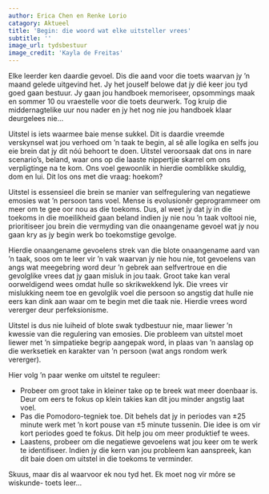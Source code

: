 ```yaml
---
author: Erica Chen en Renke Lorio
catagory: Aktueel
title: 'Begin: die woord wat elke uitsteller vrees'
subtitle: ''
image_url: tydsbestuur
image_credit: 'Kayla de Freitas'
---
```


Elke leerder ken daardie gevoel. Dis die aand voor die toets waarvan jy ’n maand gelede uitgevind het. Jy het jouself belowe dat jy dié keer jou tyd goed gaan bestuur. Jy gaan jou handboek memoriseer, opsommings maak en sommer 10 ou vraestelle voor die toets deurwerk. Tog kruip die middernagtelike uur nou nader en jy het nog nie jou handboek klaar deurgelees nie...

Uitstel is iets waarmee baie mense sukkel. Dit is daardie vreemde verskynsel wat jou verhoed om ’n taak te begin, al sê alle logika en selfs jou eie brein dat jy dit nóú behoort te doen. Uitstel veroorsaak dat ons in nare scenario’s, beland, waar ons op die laaste nippertjie skarrel om ons verpligtinge na te kom. Ons voel gewoonlik in hierdie oomblikke skuldig, dom en lui. Dit los ons met die vraag: hoekom?

Uitstel is essensieel die brein se manier van selfregulering van negatiewe emosies wat ’n persoon tans voel. Mense is evolusionêr geprogrammeer om meer om te gee oor nou as die toekoms. Dus, al weet jy dat jy in die toekoms in die moeilikheid gaan beland indien jy nie nou ’n taak voltooi nie, prioritiseer jou brein die vermyding van die onaangename gevoel wat jy nou gaan kry as jy begin werk bo toekomstige gevolge.

Hierdie onaangename gevoelens strek van die blote onaangename aard van ’n taak, soos om te leer vir ’n vak waarvan jy nie hou nie, tot gevoelens van angs wat meegebring word deur ’n gebrek aan selfvertroue en die gevolglike vrees dat jy gaan misluk in jou taak. Groot take kan veral oorweldigend wees omdat hulle so skrikwekkend lyk. Die vrees vir mislukking neem toe en gevolglik voel die persoon so angstig dat hulle nie eers kan dink aan waar om te begin met die taak nie. Hierdie vrees word vererger deur perfeksionisme.

Uitstel is dus nie luiheid of blote swak tydbestuur nie, maar liewer ’n kwessie van die regulering van emosies. Die probleem van uitstel moet liewer met ’n simpatieke begrip aangepak word, in plaas van ’n aanslag op die werksetiek en karakter van ’n persoon (wat angs rondom werk vererger).

Hier volg ’n paar wenke om uitstel te reguleer:

- Probeer om groot take in kleiner take op te breek wat meer doenbaar is. Deur om eers te fokus op klein takies kan dit jou minder angstig laat voel.
- Pas die Pomodoro-tegniek toe. Dit behels dat jy in periodes van ±25 minute werk met ’n kort pouse van ±5 minute tussenin. Die idee is om vir kort periodes goed te fokus. Dit help jou om meer produktief te wees.
- Laastens, probeer om die negatiewe gevoelens wat jou keer om te werk te identifiseer. Indien jy die kern van jou probleem kan aanspreek, kan dit baie doen om uitstel in die toekoms te verminder.

Skuus, maar dis al waarvoor ek nou tyd het. Ek moet nog vir môre se wiskunde- toets leer...
